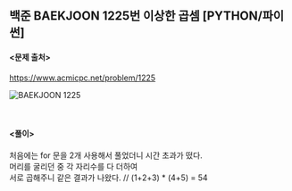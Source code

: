 ## 백준 BAEKJOON 1225번 이상한 곱셈 [PYTHON/파이썬]

#### <문제 출처><br>
https://www.acmicpc.net/problem/1225

![BAEKJOON 1225](https://blog.kakaocdn.net/dn/cDqbGr/btrOBbmxSLz/c1zpflqFmYGz59Qda2BOZk/img.png)

<br>

#### <풀이><br>

처음에는 for 문을 2개 사용해서 풀었더니 시간 초과가 떴다.  
머리를 굴리던 중 각 자리수를 다 더하여  
서로 곱해주니 같은 결과가 나왔다. // (1+2+3) * (4+5) = 54
